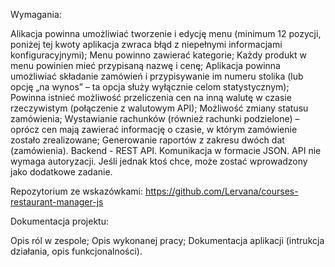 Wymagania:

Alikacja powinna umożliwiać tworzenie i edycję menu (minimum 12 pozycji, poniżej tej kwoty aplikacja zwraca błąd z niepełnymi informacjami konfiguracyjnymi);
Menu powinno zawierać kategorie;
Każdy produkt w menu powinien mieć przypisaną nazwę i cenę;
Aplikacja powinna umożliwiać składanie zamówień i przypisywanie im numeru stolika (lub opcję „na wynos” – ta opcja służy wyłącznie celom statystycznym);
Powinna istnieć możliwość przeliczenia cen na inną walutę w czasie rzeczywistym (połączenie z walutowym API);
Możliwość zmiany statusu zamówienia;
Wystawianie rachunków (również rachunki podzielone) – oprócz cen mają zawierać informację o czasie, w którym zamówienie zostało zrealizowane;
Generowanie raportów z zakresu dwóch dat (zamówienia).
Backend - REST API. Komunikacja w formacie JSON. API nie wymaga autoryzacji. Jeśli jednak ktoś chce, może zostać wprowadzony jako dodatkowe zadanie.

Repozytorium ze wskazówkami: https://github.com/Lervana/courses-restaurant-manager-js



Dokumentacja projektu:

Opis ról w zespole;
Opis wykonanej pracy;
Dokumentacja aplikacji (intrukcja działania, opis funkcjonalności).